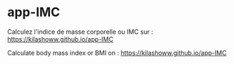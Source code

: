 # app-IMC

Calculez l'indice de masse corporelle ou IMC sur :
https://kilashoww.github.io/app-IMC

Calculate body mass index or BMI on :
https://kilashoww.github.io/app-IMC
